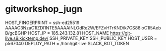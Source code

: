 # gitworkshop_jugn

HOST_FINGERPRINT = ssh-ed25519 AAAAC3NzaC1lZDI1NTE5AAAAINLOdRe2W/EFZvHTrKND/k7CS88loC1l5AebB/gcBGHP
HOST_IP = 185.243.132.81
HOST_NAME https://git-live.s9.kicktemp.dev/
SSH_PRIVATE_KEY 
SSH_PUBLIC_KEY
HOST_USER = p567040
DEPLOY_PATH = /html/git-live
SLACK_BOT_TOKEN
